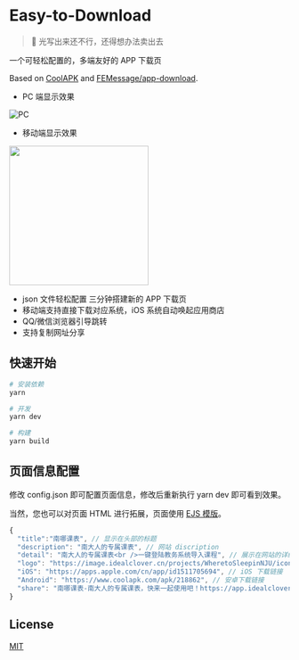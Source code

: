 # Easy-to-Download

> 🍭 光写出来还不行，还得想办法卖出去

一个可轻松配置的，多端友好的 APP 下载页

Based on [CoolAPK](https://coolapk.com/) and [FEMessage/app-download](https://github.com/FEMessage/app-download).

- PC 端显示效果

![PC](https://i.loli.net/2021/08/22/XWdeLr6D4tR5bCE.png)

- 移动端显示效果

<a href="https://sm.ms/image/FUhk2qN5CmjvLPz" target="_blank"><img src="https://i.loli.net/2021/08/22/FUhk2qN5CmjvLPz.png" width="250"></a>

- json 文件轻松配置 三分钟搭建新的 APP 下载页
- 移动端支持直接下载对应系统，iOS 系统自动唤起应用商店
- QQ/微信浏览器引导跳转
- 支持复制网址分享

## 快速开始

```sh
# 安装依赖
yarn

# 开发
yarn dev

# 构建
yarn build
```

## 页面信息配置

修改 config.json 即可配置页面信息，修改后重新执行 yarn dev 即可看到效果。

当然，您也可以对页面 HTML 进行拓展，页面使用 [EJS 模版](https://ejs.bootcss.com/)。

```javascript
{
  "title":"南哪课表", // 显示在头部的标题
  "description": "南大人的专属课表", // 网站 discription
  "detail": "南大人的专属课表<br />一键登陆教务系统导入课程", // 展示在网站的详细介绍
  "logo": "https://image.idealclover.cn/projects/WheretoSleepinNJU/icon.png", // 显示在头部的 app logo
  "iOS": "https://apps.apple.com/cn/app/id1511705694", // iOS 下载链接
  "Android": "https://www.coolapk.com/apk/218862", // 安卓下载链接
  "share": "南哪课表-南大人的专属课表，快来一起使用吧！https://app.idealclover.cn" // 分享后剪贴板的文字
}
```

## License

[MIT](./LICENSE)
